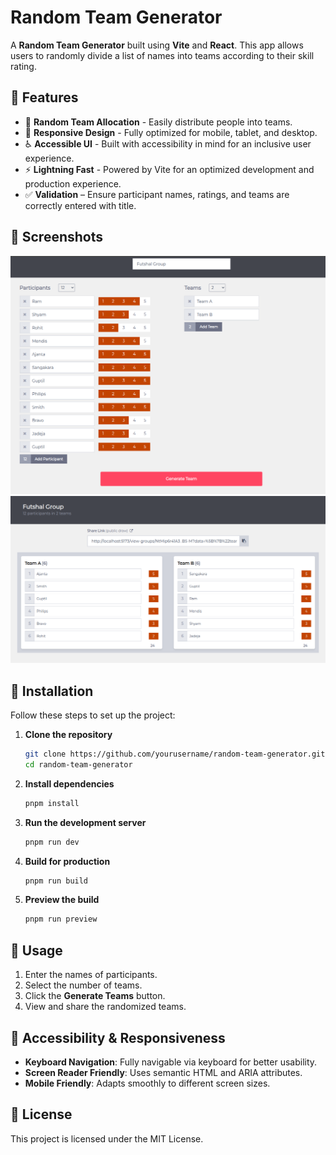 # Random Team Generator

A **Random Team Generator** built using **Vite** and **React**. This app allows users to randomly divide a list of names into teams according to their skill rating.

## 🌟 Features

- 🎲 **Random Team Allocation** - Easily distribute people into teams.
- 📱 **Responsive Design** - Fully optimized for mobile, tablet, and desktop.
- ♿ **Accessible UI** - Built with accessibility in mind for an inclusive user experience.
- ⚡ **Lightning Fast** - Powered by Vite for an optimized development and production experience.
- ✅ **Validation** – Ensure participant names, ratings, and teams are correctly entered with title.

## 📸 Screenshots
![alt text](src/assets/images/team-addition.png)
![alt text](src/assets/images/generated-team.png)

## 🚀 Installation

Follow these steps to set up the project:

1. **Clone the repository**
   ```sh
   git clone https://github.com/yourusername/random-team-generator.git
   cd random-team-generator
   ```
2. **Install dependencies**
   ```sh
   pnpm install
   ```
3. **Run the development server**
   ```sh
   pnpm run dev
   ```
4. **Build for production**
   ```sh
   pnpm run build
   ```
5. **Preview the build**
   ```sh
   pnpm run preview
   ```

## 🔧 Usage
1. Enter the names of participants.
2. Select the number of teams.
3. Click the **Generate Teams** button.
4. View and share the randomized teams.

## 🎨 Accessibility & Responsiveness
- **Keyboard Navigation**: Fully navigable via keyboard for better usability.
- **Screen Reader Friendly**: Uses semantic HTML and ARIA attributes.
- **Mobile Friendly**: Adapts smoothly to different screen sizes.

## 📜 License
This project is licensed under the MIT License.

